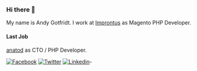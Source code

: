 ### Hi there 👋

My name is Andy Gotfridt. I work at [Improntus](https://improntus.com) as Magento PHP Developer.

#### Last Job
[anatod](https://anatod.com) as CTO / PHP Developer.

[![Facebook](https://img.shields.io/badge/facebook-black?color=1877F2&logoColor=ffffff&style=for-the-badge&logo=facebook)](https://www.facebook.com/elhackandy)
[![Twitter](https://img.shields.io/badge/twitter-black?color=1DA1F2&logoColor=ffffff&style=for-the-badge&logo=twitter)](https://twitter.com/andygotfridt)
[![Linkedin](https://img.shields.io/badge/linkedin-blue?style=for-the-badge&logo=linkedin)](https://www.linkedin.com/in/andresgotfridt/)-
